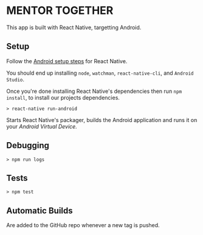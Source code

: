 # MENTOR TOGETHER #

This app is built with React Native, targetting Android.

## Setup ##

Follow the [Android setup steps](http://facebook.github.io/react-native/releases/0.28/docs/getting-started.html#content)
for React Native.

You should end up installing `node`, `watchman`, `react-native-cli`, and
`Android Studio`.

Once you're done installing React Native's dependencies then run `npm install`,
to install our projects dependencies.

```
> react-native run-android
```

Starts React Native's packager, builds the Android application and runs it
on your _Android Virtual Device._

## Debugging ##

`> npm run logs`

## Tests ##

`> npm test`


## Automatic Builds ##

Are added to the GitHub repo whenever a new tag is pushed.
